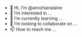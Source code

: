 - 👋 Hi, I’m @annzhairalaine
- 👀 I’m interested in ...
- 🌱 I’m currently learning ...
- 💞️ I’m looking to collaborate on ...
- 📫 How to reach me ...

<!---
annzhairalaine/annzhairalaine is a ✨ special ✨ repository because its `README.md` (this file) appears on your GitHub profile.
You can click the Preview link to take a look at your changes.
--->
